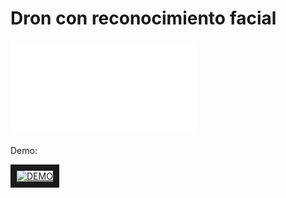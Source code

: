 # Dron con reconocimiento facial

![Ver Reporte](Report.pdf?raw=true "Reporte")

Demo:

<a href="http://www.youtube.com/watch?feature=player_embedded&v=YOUTUBE_VIDEO_ID_HERE
" target="_blank"><img src="http://img.youtube.com/vi/g4ly7a1cIRU/0.jpg" 
alt="DEMO" width="240" height="180" border="10" /></a>
